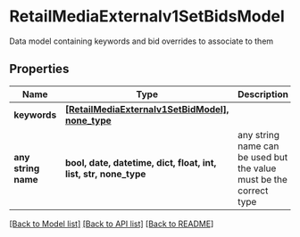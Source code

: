 # RetailMediaExternalv1SetBidsModel

Data model containing keywords and bid overrides to associate to them

## Properties
Name | Type | Description | Notes
------------ | ------------- | ------------- | -------------
**keywords** | [**[RetailMediaExternalv1SetBidModel], none_type**](RetailMediaExternalv1SetBidModel.md) |  | [optional] 
**any string name** | **bool, date, datetime, dict, float, int, list, str, none_type** | any string name can be used but the value must be the correct type | [optional]

[[Back to Model list]](../README.md#documentation-for-models) [[Back to API list]](../README.md#documentation-for-api-endpoints) [[Back to README]](../README.md)


